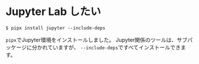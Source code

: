 # Jupyter Lab したい

```console
$ pipx install jupyter --include-deps
```

`pipx`でJupyter環境をインストールしました。
Jupyter関係のツールは、サブパッケージに分かれていますが、
``--include-deps``ですべてインストールできます。
